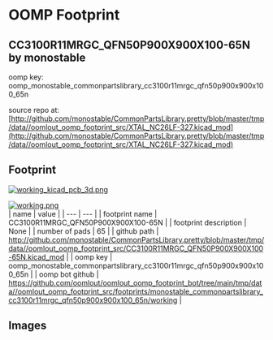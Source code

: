 # OOMP Footprint  
## CC3100R11MRGC_QFN50P900X900X100-65N  by monostable  
  
oomp key: oomp_monostable_commonpartslibrary_cc3100r11mrgc_qfn50p900x900x100_65n  
  
source repo at: [http://github.com/monostable/CommonPartsLibrary.pretty/blob/master/tmp/data//oomlout_oomp_footprint_src/XTAL_NC26LF-327.kicad_mod](http://github.com/monostable/CommonPartsLibrary.pretty/blob/master/tmp/data//oomlout_oomp_footprint_src/XTAL_NC26LF-327.kicad_mod)  
## Footprint  
  
[![working_kicad_pcb_3d.png](working_kicad_pcb_3d_600.png)](working_kicad_pcb_3d.png)  
  
[![working.png](working_600.png)](working.png)  
| name | value | 
| --- | --- | 
| footprint name | CC3100R11MRGC_QFN50P900X900X100-65N | 
| footprint description | None | 
| number of pads | 65 | 
| github path | http://github.com/monostable/CommonPartsLibrary.pretty/blob/master/tmp/data//oomlout_oomp_footprint_src/CC3100R11MRGC_QFN50P900X900X100-65N.kicad_mod | 
| oomp key | oomp_monostable_commonpartslibrary_cc3100r11mrgc_qfn50p900x900x100_65n | 
| oomp bot github | https://github.com/oomlout/oomlout_oomp_footprint_bot/tree/main/tmp/data//oomlout_oomp_footprint_src/footprints/monostable_commonpartslibrary_cc3100r11mrgc_qfn50p900x900x100_65n/working | 
## Images  
